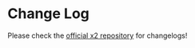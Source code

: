 # Change Log

Please check the [official x2 repository](https://github.com/ii-Python/x2) for changelogs!